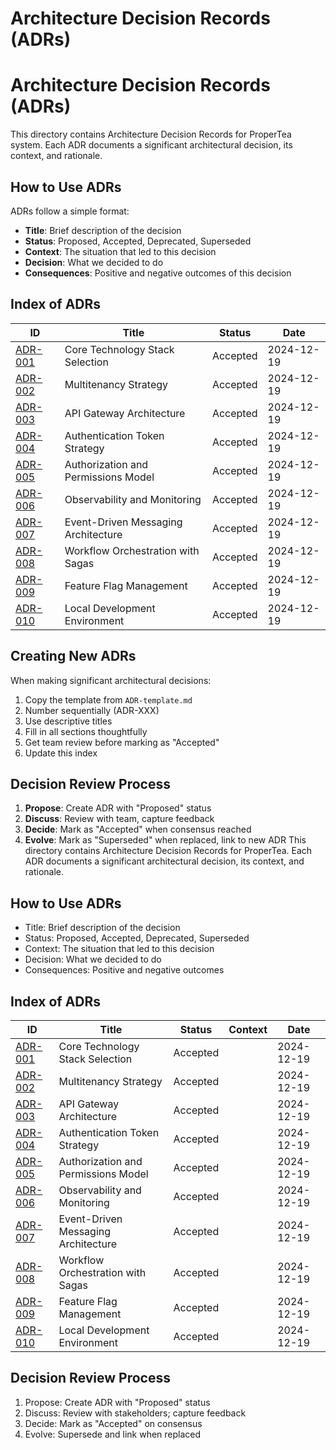 # Architecture Decision Records (ADRs)
# Architecture Decision Records (ADRs)

This directory contains Architecture Decision Records for ProperTea system. Each ADR documents a significant architectural decision, its context, and rationale.

## How to Use ADRs

ADRs follow a simple format:
- **Title**: Brief description of the decision
- **Status**: Proposed, Accepted, Deprecated, Superseded
- **Context**: The situation that led to this decision
- **Decision**: What we decided to do
- **Consequences**: Positive and negative outcomes of this decision

## Index of ADRs

| ID | Title | Status | Date |
|----|-------|--------|------|
| [ADR-001](ADR-001-technology-stack.md) | Core Technology Stack Selection | Accepted | 2024-12-19 |
| [ADR-002](ADR-002-multitenancy-approach.md) | Multitenancy Strategy | Accepted | 2024-12-19 |
| [ADR-003](ADR-003-gateway-architecture.md) | API Gateway Architecture | Accepted | 2024-12-19 |
| [ADR-004](ADR-004-authentication-tokens.md) | Authentication Token Strategy | Accepted | 2024-12-19 |
| [ADR-005](ADR-005-authorization-model.md) | Authorization and Permissions Model | Accepted | 2024-12-19 |
| [ADR-006](ADR-006-observability-stack.md) | Observability and Monitoring | Accepted | 2024-12-19 |
| [ADR-007](ADR-007-messaging-architecture.md) | Event-Driven Messaging Architecture | Accepted | 2024-12-19 |
| [ADR-008](ADR-008-workflow-orchestration.md) | Workflow Orchestration with Sagas | Accepted | 2024-12-19 |
| [ADR-009](ADR-009-feature-flags.md) | Feature Flag Management | Accepted | 2024-12-19 |
| [ADR-010](ADR-010-local-development.md) | Local Development Environment | Accepted | 2024-12-19 |

## Creating New ADRs

When making significant architectural decisions:
1. Copy the template from `ADR-template.md`
2. Number sequentially (ADR-XXX)
3. Use descriptive titles
4. Fill in all sections thoughtfully
5. Get team review before marking as "Accepted"
6. Update this index

## Decision Review Process

1. **Propose**: Create ADR with "Proposed" status
2. **Discuss**: Review with team, capture feedback
3. **Decide**: Mark as "Accepted" when consensus reached
4. **Evolve**: Mark as "Superseded" when replaced, link to new ADR
This directory contains Architecture Decision Records for ProperTea. Each ADR documents a significant architectural decision, its context, and rationale.

## How to Use ADRs
- Title: Brief description of the decision
- Status: Proposed, Accepted, Deprecated, Superseded
- Context: The situation that led to this decision
- Decision: What we decided to do
- Consequences: Positive and negative outcomes

## Index of ADRs
| ID | Title | Status | Context | Date |
|----|-------|--------|---------------|---------------|
| [ADR-001](ADR-001-technology-stack.md) | Core Technology Stack Selection | Accepted |  | 2024-12-19    |
| [ADR-002](ADR-002-multitenancy-approach.md) | Multitenancy Strategy | Accepted |  | 2024-12-19    |
| [ADR-003](ADR-003-gateway-architecture.md) | API Gateway Architecture | Accepted |  | 2024-12-19    |
| [ADR-004](ADR-004-authentication-tokens.md) | Authentication Token Strategy | Accepted |  | 2024-12-19    |
| [ADR-005](ADR-005-authorization-model.md) | Authorization and Permissions Model | Accepted |  | 2024-12-19    |
| [ADR-006](ADR-006-observability-stack.md) | Observability and Monitoring | Accepted |  | 2024-12-19    |
| [ADR-007](ADR-007-messaging-architecture.md) | Event-Driven Messaging Architecture | Accepted |  | 2024-12-19    |
| [ADR-008](ADR-008-workflow-orchestration.md) | Workflow Orchestration with Sagas | Accepted |  | 2024-12-19    |
| [ADR-009](ADR-009-feature-flags.md) | Feature Flag Management | Accepted |  | 2024-12-19    |
| [ADR-010](ADR-010-local-development.md) | Local Development Environment | Accepted |  | 2024-12-19    |

## Decision Review Process
1. Propose: Create ADR with "Proposed" status
2. Discuss: Review with stakeholders; capture feedback
3. Decide: Mark as "Accepted" on consensus
4. Evolve: Supersede and link when replaced
